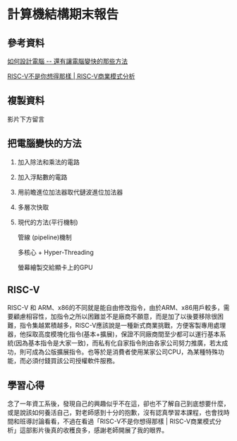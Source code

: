 
# 計算機結構期末報告
## 參考資料
[如何設計電腦 -- 還有讓電腦變快的那些方法](https://www.slideshare.net/ccckmit/ss-85466673)

[RISC-V不是你想得那樣 | RISC-V商業模式分析](https://www.youtube.com/watch?v=Bc9haaiL5r0)

## 複製資料
影片下方留言
## 把電腦變快的方法
1. 加入除法和乘法的電路
2. 加入浮點數的電路
3. 用前瞻進位加法器取代鏈波進位加法器
4. 多層次快取
5. 現代的方法(平行機制)

     管線 (pipeline)機制
       
     多核心 + Hyper-Threading
     
     螢幕繪製交給顯卡上的GPU
## RISC-V
RISC-V 和 ARM、x86的不同就是能自由修改指令，由於ARM、x86用戶較多，需要顧慮相容性，加指令之所以困難並不是廠商不願意，而是加了以後要移除很困難，指令集越累積越多，RISC-V應該說是一種新式商業挑戰，方便客製專用處理器，他採取高度模塊化指令(基本+擴展)，保證不同廠商間至少都可以運行基本系統(因為基本指令是大家一致)，而私有化自家指令則由各家公司努力推廣，若太成功，則可成為公版擴展指令。也等於是消費者使用某家公司CPU，為某種特殊功能，而必須付錢買該公司授權軟件服務。

## 學習心得
念了一年資工系後，發現自己的興趣似乎不在這，卻也不了解自己到底想要什麼，或是說該如何養活自己，對老師感到十分的抱歉，沒有認真學習本課程，也會找時間和班導討論看看，不過在看過「RISC-V不是你想得那樣 | RISC-V商業模式分析」這部影片後真的收穫良多，感謝老師開展了我的眼界。

